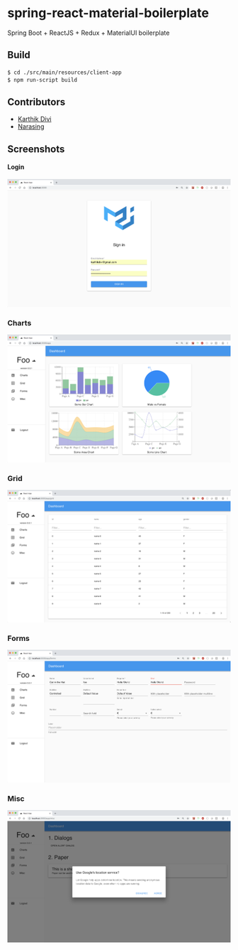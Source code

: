 # spring-react-material-boilerplate
Spring Boot + ReactJS + Redux + MaterialUI boilerplate

## Build 
```sh
$ cd ./src/main/resources/client-app
$ npm run-script build
```

## Contributors

* [Karthik Divi](https://karthikdivi.com)
* [Narasing](https://github.com/venkatnpedada)

## Screenshots
#### Login
![](images/login-page.png)
### Charts
![](images/app-home.png)
### Grid
![](images/app-grid.png)
### Forms
![](images/app-forms.png)
### Misc
![](images/app-misc.png)

